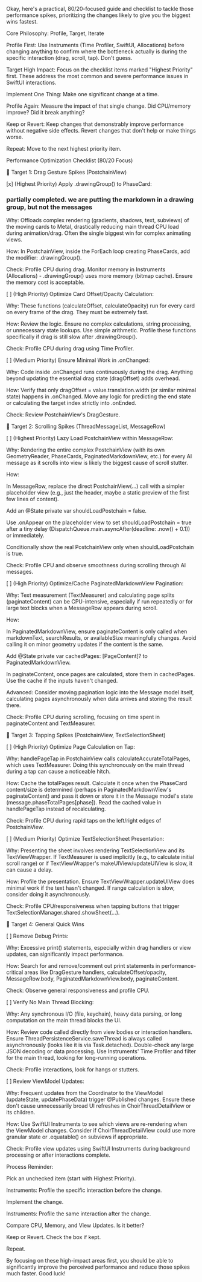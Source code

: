 Okay, here's a practical, 80/20-focused guide and checklist to tackle those performance spikes, prioritizing the changes likely to give you the biggest wins fastest.

Core Philosophy: Profile, Target, Iterate

Profile First: Use Instruments (Time Profiler, SwiftUI, Allocations) before changing anything to confirm where the bottleneck actually is during the specific interaction (drag, scroll, tap). Don't guess.

Target High Impact: Focus on the checklist items marked "Highest Priority" first. These address the most common and severe performance issues in SwiftUI interactions.

Implement One Thing: Make one significant change at a time.

Profile Again: Measure the impact of that single change. Did CPU/memory improve? Did it break anything?

Keep or Revert: Keep changes that demonstrably improve performance without negative side effects. Revert changes that don't help or make things worse.

Repeat: Move to the next highest priority item.

Performance Optimization Checklist (80/20 Focus)

🎯 Target 1: Drag Gesture Spikes (PostchainView)

[x] (Highest Priority) Apply .drawingGroup() to PhaseCard:
### partially completed. we are putting the markdown in a drawing group, but not the messages

Why: Offloads complex rendering (gradients, shadows, text, subviews) of the moving cards to Metal, drastically reducing main thread CPU load during animation/drag. Often the single biggest win for complex animating views.

How: In PostchainView, inside the ForEach loop creating PhaseCards, add the modifier: .drawingGroup().

Check: Profile CPU during drag. Monitor memory in Instruments (Allocations) - .drawingGroup() uses more memory (bitmap cache). Ensure the memory cost is acceptable.

[ ] (High Priority) Optimize Card Offset/Opacity Calculation:

Why: These functions (calculateOffset, calculateOpacity) run for every card on every frame of the drag. They must be extremely fast.

How: Review the logic. Ensure no complex calculations, string processing, or unnecessary state lookups. Use simple arithmetic. Profile these functions specifically if drag is still slow after .drawingGroup().

Check: Profile CPU during drag using Time Profiler.

[ ] (Medium Priority) Ensure Minimal Work in .onChanged:

Why: Code inside .onChanged runs continuously during the drag. Anything beyond updating the essential drag state (dragOffset) adds overhead.

How: Verify that only dragOffset = value.translation.width (or similar minimal state) happens in .onChanged. Move any logic for predicting the end state or calculating the target index strictly into .onEnded.

Check: Review PostchainView's DragGesture.

🎯 Target 2: Scrolling Spikes (ThreadMessageList, MessageRow)

[ ] (Highest Priority) Lazy Load PostchainView within MessageRow:

Why: Rendering the entire complex PostchainView (with its own GeometryReader, PhaseCards, PaginatedMarkdownView, etc.) for every AI message as it scrolls into view is likely the biggest cause of scroll stutter.

How:

In MessageRow, replace the direct PostchainView(...) call with a simpler placeholder view (e.g., just the header, maybe a static preview of the first few lines of content).

Add an @State private var shouldLoadPostchain = false.

Use .onAppear on the placeholder view to set shouldLoadPostchain = true after a tiny delay (DispatchQueue.main.asyncAfter(deadline: .now() + 0.1)) or immediately.

Conditionally show the real PostchainView only when shouldLoadPostchain is true.

Check: Profile CPU and observe smoothness during scrolling through AI messages.

[ ] (High Priority) Optimize/Cache PaginatedMarkdownView Pagination:

Why: Text measurement (TextMeasurer) and calculating page splits (paginateContent) can be CPU-intensive, especially if run repeatedly or for large text blocks when a MessageRow appears during scroll.

How:

In PaginatedMarkdownView, ensure paginateContent is only called when markdownText, searchResults, or availableSize meaningfully changes. Avoid calling it on minor geometry updates if the content is the same.

Add @State private var cachedPages: [PageContent]? to PaginatedMarkdownView.

In paginateContent, once pages are calculated, store them in cachedPages. Use the cache if the inputs haven't changed.

Advanced: Consider moving pagination logic into the Message model itself, calculating pages asynchronously when data arrives and storing the result there.

Check: Profile CPU during scrolling, focusing on time spent in paginateContent and TextMeasurer.

🎯 Target 3: Tapping Spikes (PostchainView, TextSelectionSheet)

[ ] (High Priority) Optimize Page Calculation on Tap:

Why: handlePageTap in PostchainView calls calculateAccurateTotalPages, which uses TextMeasurer. Doing this synchronously on the main thread during a tap can cause a noticeable hitch.

How: Cache the totalPages result. Calculate it once when the PhaseCard content/size is determined (perhaps in PaginatedMarkdownView's paginateContent) and pass it down or store it in the Message model's state (message.phaseTotalPages[phase]). Read the cached value in handlePageTap instead of recalculating.

Check: Profile CPU during rapid taps on the left/right edges of PostchainView.

[ ] (Medium Priority) Optimize TextSelectionSheet Presentation:

Why: Presenting the sheet involves rendering TextSelectionView and its TextViewWrapper. If TextMeasurer is used implicitly (e.g., to calculate initial scroll range) or if TextViewWrapper's makeUIView/updateUIView is slow, it can cause a delay.

How: Profile the presentation. Ensure TextViewWrapper.updateUIView does minimal work if the text hasn't changed. If range calculation is slow, consider doing it asynchronously.

Check: Profile CPU/responsiveness when tapping buttons that trigger TextSelectionManager.shared.showSheet(...).

🎯 Target 4: General Quick Wins

[ ] Remove Debug Prints:

Why: Excessive print() statements, especially within drag handlers or view updates, can significantly impact performance.

How: Search for and remove/comment out print statements in performance-critical areas like DragGesture handlers, calculateOffset/opacity, MessageRow.body, PaginatedMarkdownView.body, paginateContent.

Check: Observe general responsiveness and profile CPU.

[ ] Verify No Main Thread Blocking:

Why: Any synchronous I/O (file, keychain), heavy data parsing, or long computation on the main thread blocks the UI.

How: Review code called directly from view bodies or interaction handlers. Ensure ThreadPersistenceService.saveThread is always called asynchronously (looks like it is via Task.detached). Double-check any large JSON decoding or data processing. Use Instruments' Time Profiler and filter for the main thread, looking for long-running operations.

Check: Profile interactions, look for hangs or stutters.

[ ] Review ViewModel Updates:

Why: Frequent updates from the Coordinator to the ViewModel (updateState, updatePhaseData) trigger @Published changes. Ensure these don't cause unnecessarily broad UI refreshes in ChoirThreadDetailView or its children.

How: Use SwiftUI Instruments to see which views are re-rendering when the ViewModel changes. Consider if ChoirThreadDetailView could use more granular state or .equatable() on subviews if appropriate.

Check: Profile view updates using SwiftUI Instruments during background processing or after interactions complete.

Process Reminder:

Pick an unchecked item (start with Highest Priority).

Instruments: Profile the specific interaction before the change.

Implement the change.

Instruments: Profile the same interaction after the change.

Compare CPU, Memory, and View Updates. Is it better?

Keep or Revert. Check the box if kept.

Repeat.

By focusing on these high-impact areas first, you should be able to significantly improve the perceived performance and reduce those spikes much faster. Good luck!
